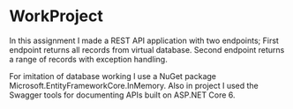# WorkProject
In this assignment I made a REST API application with two endpoints;
First endpoint returns all records from virtual database.
Second endpoint returns a range of records with exception handling.

For imitation of database working I use a NuGet package Microsoft.EntityFrameworkCore.InMemory.
Also in project I used the Swagger tools for documenting APIs built on ASP.NET Core 6.

